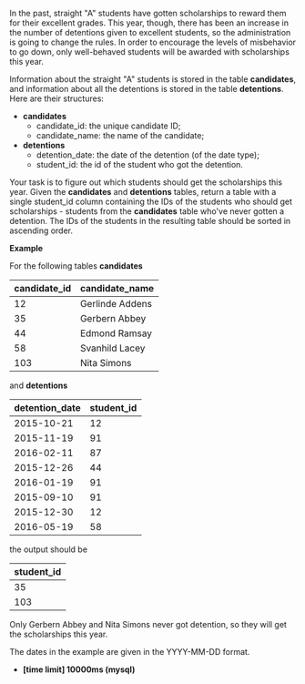 In the past, straight "A" students have gotten scholarships to reward them for their excellent grades. This year, though, there has been an increase in the number of detentions given to excellent students, so the administration is going to change the rules. In order to encourage the levels of misbehavior to go down, only well-behaved students will be awarded with scholarships this year.

Information about the straight "A" students is stored in the table __candidates__, and information about all the detentions is stored in the table __detentions__. Here are their structures:

* __candidates__
  + candidate_id: the unique candidate ID;
  + candidate_name: the name of the candidate;
* __detentions__
  + detention_date: the date of the detention (of the date type);
  + student_id: the id of the student who got the detention.
  
Your task is to figure out which students should get the scholarships this year. Given the __candidates__ and __detentions__ tables, return a table with a single student_id column containing the IDs of the students who should get scholarships - students from the __candidates__ table who've never gotten a detention. The IDs of the students in the resulting table should be sorted in ascending order.

__Example__

For the following tables __candidates__

|candidate_id|	candidate_name|
|---|---|
|12|	Gerlinde Addens|
|35|	Gerbern Abbey|
|44|	Edmond Ramsay|
|58|	Svanhild Lacey|
|103|	Nita Simons|

and __detentions__

|detention_date	|student_id|
|---|---|
|2015-10-21|	12|
|2015-11-19|	91|
|2016-02-11|	87|
|2015-12-26|	44|
|2016-01-19|	91|
|2015-09-10|	91|
|2015-12-30|  12|
|2016-05-19|	58|

the output should be

|student_id|
|---|
|35|
|103|

Only Gerbern Abbey and Nita Simons never got detention, so they will get the scholarships this year.

The dates in the example are given in the YYYY-MM-DD format.

* __[time limit] 10000ms (mysql)__
